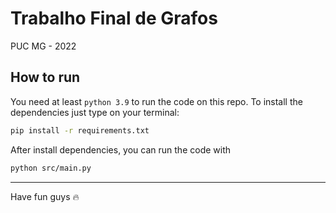 # Trabalho Final de Grafos
PUC MG - 2022

## How to run

You need at least `python 3.9` to run the code on this repo. To install the dependencies just type on your terminal:

```bash
pip install -r requirements.txt
```

After install dependencies, you can run the code with

```bash
python src/main.py
```

--- 

Have fun guys 🔥